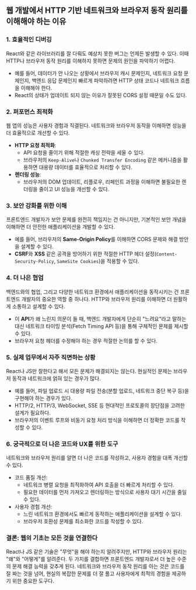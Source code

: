 
## 웹 개발에서 HTTP 기반 네트워크와 브라우저 동작 원리를 이해해야 하는 이유

### 1. 효율적인 디버깅  
React와 같은 라이브러리를 잘 다뤄도 예상치 못한 버그는 언제든 발생할 수 있다. 이때 HTTP나 브라우저 동작 원리를 이해하지 못하면 문제의 원인을 파악하기 어렵다.  
- 예를 들어, 데이터가 안 나오는 상황에서 브라우저 캐시 문제인지, 네트워크 요청 문제인지, 백엔드 응답 문제인지 빠르게 파악하려면 HTTP 상태 코드나 네트워크 흐름을 이해해야 한다.  
- React의 상태가 업데이트 되지 않는 이유가 잘못된 CORS 설정 때문일 수도 있다.

### 2. 퍼포먼스 최적화  
웹 앱의 성능은 사용자 경험과 직결된다. 네트워크와 브라우저 동작을 이해하면 성능을 더 효율적으로 개선할 수 있다.  
- **HTTP 요청 최적화**:  
  - API 요청을 줄이기 위해 적절한 캐싱 전략을 세울 수 있다.  
  - 브라우저의 `Keep-Alive`나 `Chunked Transfer Encoding` 같은 메커니즘을 활용하면 대용량 데이터를 효율적으로 처리할 수 있다.  
- **렌더링 성능**:  
  - 브라우저의 DOM 업데이트, 리플로우, 리페인트 과정을 이해하면 불필요한 렌더링을 줄이고 UI 성능을 개선할 수 있다.

### 3. 보안 강화를 위한 이해  
프론트엔드 개발자가 보안 문제를 완전히 책임지는 건 아니지만, 기본적인 보안 개념을 이해하면 더 안전한 애플리케이션을 개발할 수 있다.  
- 예를 들어, 브라우저의 **Same-Origin Policy**를 이해하면 CORS 문제와 해결 방안을 설계할 수 있다.  
- **CSRF**와 **XSS** 같은 공격을 방어하기 위한 적절한 HTTP 헤더 설정(`Content-Security-Policy`, `SameSite Cookies`)을 적용할 수 있다.

### 4. 더 나은 협업  
백엔드와의 협업, 그리고 다양한 네트워크 환경에서 애플리케이션을 동작시키는 건 프론트엔드 개발자의 중요한 역할 중 하나다. HTTP와 브라우저 원리를 이해하면 더 원활하게 소통하고 설계할 수 있다.  
- 이 **API**가 왜 느린지 의문이 들 때, 백엔드 개발자에게 단순히 "느려요"라고 말하는 대신 네트워크 타이밍 분석(Fetch Timing API 등)을 통해 구체적인 문제를 제시할 수 있다.  
- 브라우저 요청 헤더를 수정해야 하는 경우 적절한 논의를 할 수 있다.

### 5. 실제 업무에서 자주 직면하는 상황  
React나 JS만 잘한다고 해서 모든 문제가 해결되지는 않는다. 현실적인 문제는 브라우저 동작과 네트워크에 얽혀 있는 경우가 많다.  
- 예를 들어, 파일 업로드 시 대용량 파일 전송(분할 업로드, 네트워크 중단 복구 등)을 구현해야 하는 경우가 있다.  
- HTTP/2, HTTP/3, WebSocket, SSE 등 현대적인 프로토콜의 장단점을 고려한 설계가 필요하다.  
- 브라우저의 이벤트 루프와 비동기 요청 처리 방식을 이해하면 더 정확한 코드를 작성할 수 있다.

### 6. 궁극적으로 더 나은 코드와 UX를 위한 도구  
네트워크와 브라우저 원리를 알면 더 나은 코드를 작성하고, 사용자 경험을 대폭 개선할 수 있다.  
- 코드 품질 개선:  
  - 네트워크 병렬 요청을 최적화하여 API 호출을 더 빠르게 처리할 수 있다.  
  - 필요한 데이터를 먼저 가져오고 렌더링하는 방식으로 사용자 대기 시간을 줄일 수 있다.  
- 사용자 경험 개선:  
  - 느린 네트워크 환경에서도 빠르게 동작하는 애플리케이션을 설계할 수 있다.  
  - 브라우저 호환성 문제를 최소화한 코드를 작성할 수 있다.

### 결론: 웹의 기초는 모든 것을 연결한다  
React나 JS 같은 기술은 "무엇"을 해야 하는지 알려주지만, HTTP와 브라우저 원리는 "왜"와 "어떻게"를 알려준다. 두 가지를 결합하면 프론트엔드 개발자로서 더 높은 수준의 문제 해결 능력을 갖추게 된다. 네트워크와 브라우저 동작 원리를 아는 것은 코드를 잘 짜는 것을 넘어, 현실의 복잡한 문제를 더 잘 풀고 사용자에게 최적의 경험을 제공하기 위한 중요한 도구다.
